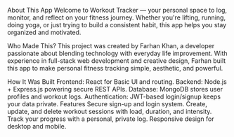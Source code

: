 About This App
Welcome to Workout Tracker — your personal space to log, monitor, and reflect on your fitness journey. Whether you're lifting, running, doing yoga, or just trying to build a consistent habit, this app helps you stay organized and motivated.

Who Made This?
This project was created by Farhan Khan, a developer passionate about blending technology with everyday life improvement. With experience in full-stack web development and creative design, Farhan built this app to make personal fitness tracking simple, aesthetic, and powerful.

How It Was Built
Frontend: React for Basic UI and routing.
Backend: Node.js + Express.js powering secure REST APIs.
Database: MongoDB stores user profiles and workout logs.
Authentication: JWT-based login/signup keeps your data private.
Features
Secure sign-up and login system.
Create, update, and delete workout sessions with load, duration, and intensity.
Track your progress with a personal, private log.
Responsive design for desktop and mobile.
